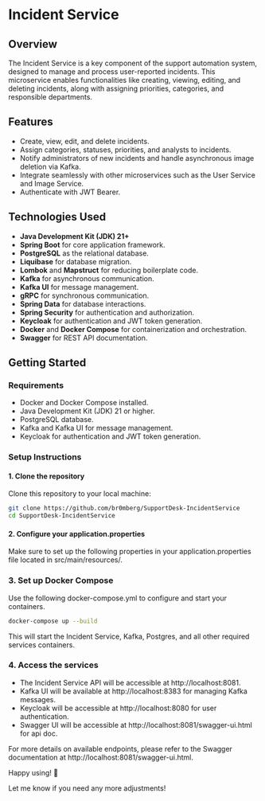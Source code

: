 # Incident Service

## Overview
The Incident Service is a key component of the support automation system, designed to manage and process user-reported incidents. This microservice enables functionalities like creating, viewing, editing, and deleting incidents, along with assigning priorities, categories, and responsible departments.

## Features
- Create, view, edit, and delete incidents.
- Assign categories, statuses, priorities, and analysts to incidents.
- Notify administrators of new incidents and handle asynchronous image deletion via Kafka.
- Integrate seamlessly with other microservices such as the User Service and Image Service.
- Authenticate with JWT Bearer.

## Technologies Used
- **Java Development Kit (JDK) 21+**
- **Spring Boot** for core application framework.
- **PostgreSQL** as the relational database.
- **Liquibase** for database migration.
- **Lombok** and **Mapstruct** for reducing boilerplate code.
- **Kafka** for asynchronous communication.
- **Kafka UI** for message management.
- **gRPC** for synchronous communication.
- **Spring Data** for database interactions.
- **Spring Security** for authentication and authorization.
- **Keycloak** for authentication and JWT token generation.
- **Docker** and **Docker Compose** for containerization and orchestration.
- **Swagger** for REST API documentation.


## Getting Started

### Requirements
- Docker and Docker Compose installed.
- Java Development Kit (JDK) 21 or higher.
- PostgreSQL database.
- Kafka and Kafka UI for message management.
- Keycloak for authentication and JWT token generation.

### Setup Instructions

#### 1. Clone the repository

Clone this repository to your local machine:

```bash
git clone https://github.com/br0mberg/SupportDesk-IncidentService
cd SupportDesk-IncidentService
```

#### 2. Configure your application.properties
Make sure to set up the following properties in your application.properties 
file located in src/main/resources/.

### 3. Set up Docker Compose
Use the following docker-compose.yml to configure and start your containers.
```bash
docker-compose up --build
```
This will start the Incident Service, Kafka, Postgres, and all other required services containers.

### 4. Access the services
- The Incident Service API will be accessible at http://localhost:8081.
- Kafka UI will be available at http://localhost:8383 for managing Kafka messages.
- Keycloak will be accessible at http://localhost:8080 for user authentication.
- Swagger UI will be accessible at http://localhost:8081/swagger-ui.html for api doc.

For more details on available endpoints, please refer to the Swagger documentation at http://localhost:8081/swagger-ui.html.

Happy using! 🎉

Let me know if you need any more adjustments!
